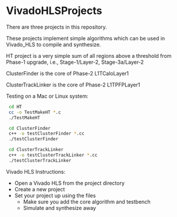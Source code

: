 # VivadoHLSProjects

There are three projects in this repository.

These projects implement simple algorithms which can be used in Vivado_HLS to compile and synthesize.

HT project is a very simple sum of all regions above a threshold from Phase-1 upgrade, i.e., Stage-1/Layer-2, Stage-3a/Layer-2

ClusterFinder is the core of Phase-2 L1TCaloLayer1

ClusterTrackLinker is the core of Phase-2 L1TPFPLayer1

Testing on a Mac or Linux system:

```bash
 cd HT
 cc -o TestMakeHT *.c
 ./TestMakeHT
```

```bash
 cd ClusterFinder
 c++ -o testClusterFinder *.cc
 ./testClusterFinder
```

```bash
 cd ClusterTrackLinker
 c++ -o testClusterTrackLinker *.cc
 ./testClusterTrackLinker
```

Vivado HLS Instructions:

 - Open a Vivado HLS from the project directory
 - Create a new project
 - Set your project up using the files
    - Make sure you add the core algorithm and testbench
    - Simulate and synthesize away

